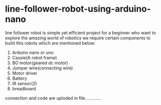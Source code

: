 # line-follower-robot-using-arduino-nano

line follower robot is simple yet efficient project for a beginner who want to explore the amazing world of robotics we require certain components to build this robots which are mentioned below:

1. Arduino nano or uno
2. Cassie(A robot frame)
3. BO motor(geared dc motor)
4. Jumper wire(connecting wire)
5. Motor driver
6. Battery
7. IR sensor(2)
8. breadboard

connection and code are uploded in file.............
